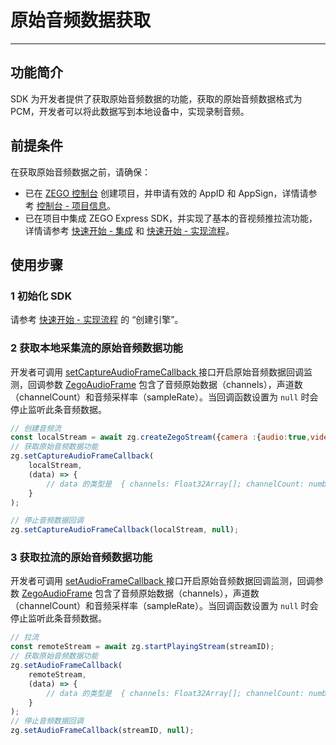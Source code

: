# 原始音频数据获取

- - -

## 功能简介

SDK 为开发者提供了获取原始音频数据的功能，获取的原始音频数据格式为 PCM，开发者可以将此数据写到本地设备中，实现录制音频。


## 前提条件

在获取原始音频数据之前，请确保：

- 已在 [ZEGO 控制台](https://console.zego.im) 创建项目，并申请有效的 AppID 和 AppSign，详情请参考 [控制台 - 项目信息](/console/project-info)。
- 已在项目中集成 ZEGO Express SDK，并实现了基本的音视频推拉流功能，详情请参考 [快速开始 - 集成](https://doc-zh.zego.im/article/6839) 和 [快速开始 - 实现流程](https://doc-zh.zego.im/article/9540)。


## 使用步骤

### 1 初始化 SDK

请参考 [快速开始 - 实现流程](https://doc-zh.zego.im/article/9540#CreateEngine) 的 “创建引擎”。

### 2 获取本地采集流的原始音频数据功能

开发者可调用 [setCaptureAudioFrameCallback ](https://doc-zh.zego.im/article/api?doc=Express_Audio_SDK_API~javascript_web~class~ZegoExpressEngine#set-capture-audio-frame-callback) 接口开启原始音频数据回调监测，回调参数 [ZegoAudioFrame](https://doc-zh.zego.im/article/api?doc=Express_Audio_SDK_API~javascript_web~interface~ZegoAudioFrame)  包含了音频原始数据（channels），声道数（channelCount）和音频采样率（sampleRate）。当回调函数设置为 `null` 时会停止监听此条音频数据。

```js
// 创建音频流
const localStream = await zg.createZegoStream({camera :{audio:true,video:false}});
// 获取原始音频数据功能
zg.setCaptureAudioFrameCallback(
    localStream,
    (data) => {
        // data 的类型是  { channels: Float32Array[]; channelCount: number; sampleRate: number }
    }
);

// 停止音频数据回调
zg.setCaptureAudioFrameCallback(localStream, null);
```


### 3 获取拉流的原始音频数据功能

开发者可调用 [setAudioFrameCallback ](https://doc-zh.zego.im/article/api?doc=Express_Audio_SDK_API~javascript_web~class~ZegoExpressEngine#set-audio-frame-callback) 接口开启原始音频数据回调监测，回调参数 [ZegoAudioFrame](https://doc-zh.zego.im/article/api?doc=Express_Audio_SDK_API~javascript_web~interface~ZegoAudioFrame) 包含了音频原始数据（channels），声道数（channelCount）和音频采样率（sampleRate）。当回调函数设置为 `null` 时会停止监听此条音频数据。

```js
// 拉流
const remoteStream = await zg.startPlayingStream(streamID);
// 获取原始音频数据功能
zg.setAudioFrameCallback(
    remoteStream,
    (data) => {
        // data 的类型是  { channels: Float32Array[]; channelCount: number; sampleRate: number }
    }
);
// 停止音频数据回调
zg.setAudioFrameCallback(streamID, null);
```

<Content />
